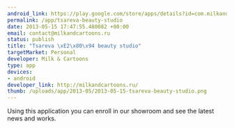 ```yaml
--- 
android_link: https://play.google.com/store/apps/details?id=com.milkandcartoons.tsareva&feature=search_result#?t=W251bGwsMSwyLDEsImNvbS5taWxrYW5kY2FydG9vbnMudHNhcmV
permalink: /app/tsareva-beauty-studio
date: 2013-05-15 17:47:55.480082 +00:00
email: contact@milkandcartoons.ru
status: publish
title: "Tsareva \xE2\x80\x94 beauty studio"
targetMarket: Personal
developer: Milk & Cartoons
type: app
devices: 
- android
developer_link: http://milkandcartoons.ru/
thumb: /uploads/app/2013-05/2013-05-15-tsareva-beauty-studio.png
---
```


Using this application you can enroll in our showroom and see the latest news and works.
